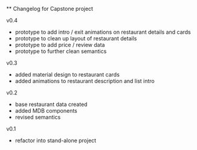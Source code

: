 ** Changelog for Capstone project

v0.4
- prototype to add intro / exit animations on restaurant details and cards
- prototype to clean up layout of restaurant details
- prototype to add price / review data 
- prototype to further clean semantics

v0.3
- added material design to restaurant cards
- added animations to restaurant description and list intro

v0.2
- base restaurant data created
- added MDB components
- revised semantics

v0.1
- refactor into stand-alone project